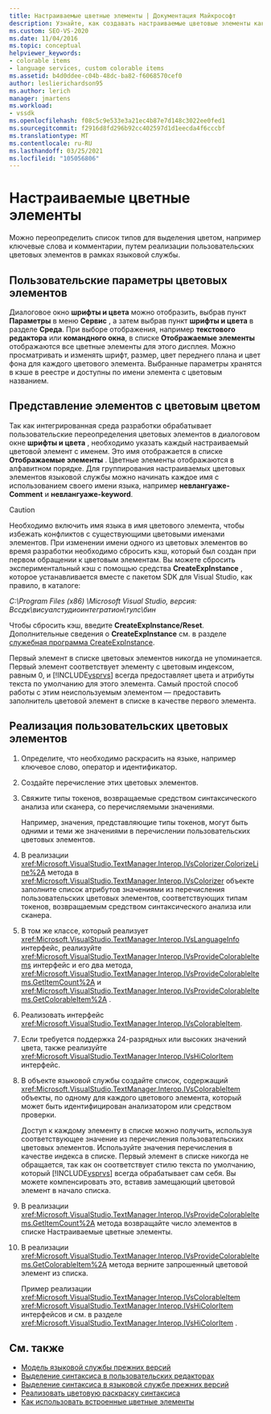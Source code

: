 ```yaml
---
title: Настраиваемые цветные элементы | Документация Майкрософт
description: Узнайте, как создавать настраиваемые цветовые элементы как часть языковой службы путем переопределения элементов в диалоговом окне Шрифты и цвета, например ключевые слова и комментарии.
ms.custom: SEO-VS-2020
ms.date: 11/04/2016
ms.topic: conceptual
helpviewer_keywords:
- colorable items
- language services, custom colorable items
ms.assetid: b4d0ddee-c04b-48dc-ba82-f6068570cef0
author: leslierichardson95
ms.author: lerich
manager: jmartens
ms.workload:
- vssdk
ms.openlocfilehash: f08c5c9e533e3a21ec4b87e7d148c3022ee0fed1
ms.sourcegitcommit: f2916d8fd296b92cc402597d1d1eecda4f6cccbf
ms.translationtype: MT
ms.contentlocale: ru-RU
ms.lasthandoff: 03/25/2021
ms.locfileid: "105056806"
---
```

# <a name="custom-colorable-items"></a>Настраиваемые цветные элементы
Можно переопределить список типов для выделения цветом, например ключевые слова и комментарии, путем реализации пользовательских цветовых элементов в рамках языковой службы.

## <a name="user-settings-of-colorable-items"></a>Пользовательские параметры цветовых элементов
 Диалоговое окно **шрифты и цвета** можно отобразить, выбрав пункт **Параметры** в меню **Сервис** , а затем выбрав пункт **шрифты и цвета** в разделе **Среда**. При выборе отображения, например **текстового редактора** или **командного окна**, в списке **Отображаемые элементы** отображаются все цветные элементы для этого дисплея. Можно просматривать и изменять шрифт, размер, цвет переднего плана и цвет фона для каждого цветового элемента. Выбранные параметры хранятся в кэше в реестре и доступны по имени элемента с цветовым названием.

## <a name="presentation-of-colorable-items"></a>Представление элементов с цветовым цветом
 Так как интегрированная среда разработки обрабатывает пользовательские переопределения цветовых элементов в диалоговом окне **шрифты и цвета** , необходимо указать каждый настраиваемый цветовой элемент с именем. Это имя отображается в списке **Отображаемые элементы** . Цветные элементы отображаются в алфавитном порядке. Для группирования настраиваемых цветовых элементов языковой службы можно начинать каждое имя с использованием своего имени языка, например **невлангуаже-Comment** и **невлангуаже-keyword**.

> [!CAUTION]
> Необходимо включить имя языка в имя цветового элемента, чтобы избежать конфликтов с существующими цветовыми именами элементов. При изменении имени одного из цветовых элементов во время разработки необходимо сбросить кэш, который был создан при первом обращении к цветовым элементам. Вы можете сбросить экспериментальный кэш с помощью средства **CreateExpInstance** , которое устанавливается вместе с пакетом SDK для Visual Studio, как правило, в каталоге:
>
> *C:\Program Files (x86) \Microsoft Visual Studio, версия: Вссдк\висуалстудиоинтегратион\тулс\бин*
>
> Чтобы сбросить кэш, введите **CreateExpInstance/Reset**. Дополнительные сведения о **CreateExpInstance** см. в разделе [служебная программа CreateExpInstance](../../extensibility/internals/createexpinstance-utility.md).

 Первый элемент в списке цветовых элементов никогда не упоминается. Первый элемент соответствует элементу с цветовым индексом, равным 0, и [!INCLUDE[vsprvs](../../code-quality/includes/vsprvs_md.md)] всегда предоставляет цвета и атрибуты текста по умолчанию для этого элемента. Самый простой способ работы с этим неиспользуемым элементом — предоставить заполнитель цветовой элемент в списке в качестве первого элемента.

## <a name="implement-custom-colorable-items"></a>Реализация пользовательских цветовых элементов

1. Определите, что необходимо раскрасить на языке, например ключевое слово, оператор и идентификатор.

2. Создайте перечисление этих цветовых элементов.

3. Свяжите типы токенов, возвращаемые средством синтаксического анализа или сканера, со перечисляемыми значениями.

    Например, значения, представляющие типы токенов, могут быть одними и теми же значениями в перечислении пользовательских цветовых элементов.

4. В реализации <xref:Microsoft.VisualStudio.TextManager.Interop.IVsColorizer.ColorizeLine%2A> метода в <xref:Microsoft.VisualStudio.TextManager.Interop.IVsColorizer> объекте заполните список атрибутов значениями из перечисления пользовательских цветовых элементов, соответствующих типам токенов, возвращаемым средством синтаксического анализа или сканера.

5. В том же классе, который реализует <xref:Microsoft.VisualStudio.TextManager.Interop.IVsLanguageInfo> интерфейс, реализуйте <xref:Microsoft.VisualStudio.TextManager.Interop.IVsProvideColorableItems> интерфейс и его два метода, <xref:Microsoft.VisualStudio.TextManager.Interop.IVsProvideColorableItems.GetItemCount%2A> и <xref:Microsoft.VisualStudio.TextManager.Interop.IVsProvideColorableItems.GetColorableItem%2A> .

6. Реализовать интерфейс <xref:Microsoft.VisualStudio.TextManager.Interop.IVsColorableItem>.

7. Если требуется поддержка 24-разрядных или высоких значений цвета, также реализуйте <xref:Microsoft.VisualStudio.TextManager.Interop.IVsHiColorItem> интерфейс.

8. В объекте языковой службы создайте список, содержащий <xref:Microsoft.VisualStudio.TextManager.Interop.IVsColorableItem> объекты, по одному для каждого цветового элемента, который может быть идентифицирован анализатором или средством проверки.

    Доступ к каждому элементу в списке можно получить, используя соответствующее значение из перечисления пользовательских цветовых элементов. Используйте значения перечисления в качестве индекса в списке. Первый элемент в списке никогда не обращается, так как он соответствует стилю текста по умолчанию, который [!INCLUDE[vsprvs](../../code-quality/includes/vsprvs_md.md)] всегда обрабатывает сам себя. Вы можете компенсировать это, вставив замещающий цветовой элемент в начало списка.

9. В реализации <xref:Microsoft.VisualStudio.TextManager.Interop.IVsProvideColorableItems.GetItemCount%2A> метода возвращайте число элементов в списке Настраиваемые цветные элементы.

10. В реализации <xref:Microsoft.VisualStudio.TextManager.Interop.IVsProvideColorableItems.GetColorableItem%2A> метода верните запрошенный цветовой элемент из списка.

    Пример реализации <xref:Microsoft.VisualStudio.TextManager.Interop.IVsColorableItem> <xref:Microsoft.VisualStudio.TextManager.Interop.IVsHiColorItem> интерфейсов и см. в разделе <xref:Microsoft.VisualStudio.TextManager.Interop.IVsHiColorItem> .

## <a name="see-also"></a>См. также
- [Модель языковой службы прежних версий](../../extensibility/internals/model-of-a-legacy-language-service.md)
- [Выделение синтаксиса в пользовательских редакторах](../../extensibility/syntax-coloring-in-custom-editors.md)
- [Выделение синтаксиса в языковой службе прежних версий](../../extensibility/internals/syntax-coloring-in-a-legacy-language-service.md)
- [Реализовать цветовую раскраску синтаксиса](../../extensibility/internals/implementing-syntax-coloring.md)
- [Как использовать встроенные цветные элементы](../../extensibility/internals/how-to-use-built-in-colorable-items.md)
